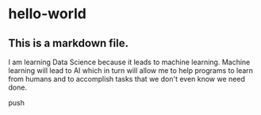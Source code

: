 # hello-world
## This is a markdown file.
I am learning Data Science because it leads to machine learning. Machine learning will lead to AI which in turn will allow me to help programs to learn from humans and to accomplish tasks that we don't even know we need done. 

push
